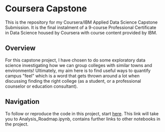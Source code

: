 # Coursera Capstone

This is the repository for my Coursera/IBM Applied Data Science Capstone Submission. It is the final instalment of a 9-course Professional Certificate in Data Science housed by Coursera with course content provided by IBM.

## Overview 
For this capstone project, I have chosen to do some exploratory data science investigating how we can group colleges with similar towns and environments! Ultimately, my aim here is to find useful ways to quantify campus "feel" which is a word that gets thrown around a lot when discussing finding the right college (as a student, or a professional counselor or education consultant).

## Navigation

To follow or reproduce the code in this project, start [here](https://github.com/bwetherfield/College_Clustering/blob/master/Analysis_Roadmap.ipynb). This link will take you to Analysis_Roadmap.ipynb, contains further links to other notebooks in the project.

